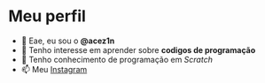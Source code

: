 # Meu perfil

- 👋 Eae, eu sou o **@acez1n**
- 👀 Tenho interesse em aprender sobre **codigos de programação**
- 🌱 Tenho conhecimento de programação em _Scratch_ 
- 📫 Meu [Instagram](https://instagram.com/by_acezin?igshid=YmMyMTA2M2Y=)

<!---
acez1n/acez1n is a ✨ special ✨ repository because its `README.md` (this file) appears on your GitHub profile.
You can click the Preview link to take a look at your changes.
--->
